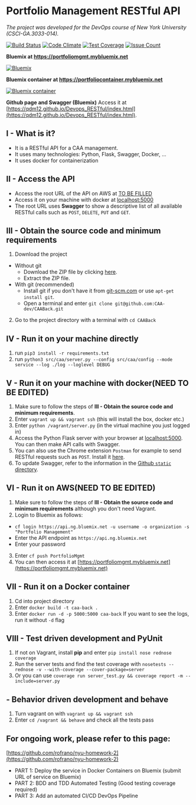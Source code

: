 # Portfolio Management RESTful API
*The project was developed for the DevOps course of New York University (CSCI-GA.3033-014).*

[![Build Status](https://travis-ci.org/qdm12/Devops_RESTful.svg?branch=master)](https://travis-ci.org/qdm12/Devops_RESTful)
[![Code Climate](https://codeclimate.com/github/qdm12/Devops_RESTful/badges/gpa.svg)](https://codeclimate.com/github/qdm12/Devops_RESTful)
[![Test Coverage](https://codeclimate.com/github/qdm12/Devops_RESTful/badges/coverage.svg)](https://codeclimate.com/github/qdm12/Devops_RESTful/coverage)
[![Issue Count](https://codeclimate.com/github/qdm12/Devops_RESTful/badges/issue_count.svg)](https://codeclimate.com/github/qdm12/Devops_RESTful)

**Bluemix at https://portfoliomgmt.mybluemix.net**

[![Bluemix](https://img.shields.io/website-up-down-green-red/http/shields.io.svg)](https://portfoliomgmt.mybluemix.net)

**Bluemix container at https://portfoliocontainer.mybluemix.net**

[![Bluemix container](https://img.shields.io/website-up-down-green-red/http/shields.io.svg)](https://portfoliocontainer.mybluemix.net)

**Github page and Swagger (Bluemix)**
Access it at [https://qdm12.github.io/Devops_RESTful/index.html](https://qdm12.github.io/Devops_RESTful/index.html).

## I - What is it?
- It is a RESTful API for a CAA management.
- It uses many technologies: Python, Flask, Swagger, Docker, ...
- It uses docker for containerization

## II - Access the API
- Access the root URL of the API on AWS at [TO BE FILLED](https://portfoliomgmt.mybluemix.net)
- Access it on your machine with docker at [localhost:5000](localhost:5000)
- The root URL uses **Swagger** to show a descriptive list of all available RESTful calls such as `POST`, `DELETE`, `PUT` and `GET`.

## III - Obtain the source code and minimum requirements
1. Download the project
  - Without git
    - Download the ZIP file by clicking [here](https://github.com/CAA-dev/CAABack/archive/master.zip).
    - Extract the ZIP file.
  - With git (recommended)
    - Install git if you don't have it from [git-scm.com](https://git-scm.com/downloads) or use `apt-get install git`.
    - Open a terminal and enter `git clone git@github.com:CAA-dev/CAABack.git`
2. Go to the project directory with a terminal with `cd CAABack`

## IV - Run it on your machine directly
1. run `pip3 install -r requirements.txt`
2. run `python3 src/caa/server.py --config src/caa/config --mode service --log ./log --loglevel DEBUG`

## V - Run it on your machine with docker(NEED TO BE EDITED)
1. Make sure to follow the steps of **III - Obtain the source code and minimum requirements**. 
2. Enter `vagrant up && vagrant ssh` (this will install the box, docker etc.)
3. Enter `python /vagrant/server.py` (in the virtual machine you just logged in)
4. Access the Python Flask server with your browser at [localhost:5000](localhost:5000). You can then make API calls with Swagger.
5. You can also use the Chrome extension `Postman` for example to send RESTful requests such as `POST`. Install it [here](https://chrome.google.com/webstore/detail/postman/fhbjgbiflinjbdggehcddcbncdddomop?hl=en).
6. To update Swagger, refer to the information in the [Github `static` directory](https://github.com/qdm12/Devops_RESTful/tree/master/static).

## VI - Run it on AWS(NEED TO BE EDITED)
1. Make sure to follow the steps of **III - Obtain the source code and minimum requirements** although you don't need Vagrant.
2. Login to Bluemix as follows:
  - `cf login https://api.ng.bluemix.net -u username -o organization -s "Portfolio Management"`
  - Enter the API endpoint as `https://api.ng.bluemix.net`
  - Enter your password
3. Enter `cf push PortfolioMgmt`
4. You can then access it at [https://portfoliomgmt.mybluemix.net](https://portfoliomgmt.mybluemix.net)


## VII - Run it on a Docker container
1. Cd into project directory
2. Enter `docker build -t caa-back .`
3. Enter `docker run -d -p 5000:5000 caa-back`
    If you want to see the logs, run it without `-d` flag

## VIII - Test driven development and PyUnit
1. If not on Vagrant, install **pip** and enter `pip install nose rednose coverage`
2. Run the server tests and find the test coverage with `nosetests --rednose -v --with-coverage --cover-package=server`
3. Or you can use `coverage run server_test.py && coverage report -m --include=server.py`

## - Behavior driven development and behave
1. Turn vagrant on with `vagrant up && vagrant ssh`
2. Enter `cd /vagrant && behave` and check all the tests pass

## For ongoing work, please refer to this page:
[https://github.com/rofrano/nyu-homework-2](https://github.com/rofrano/nyu-homework-2)
- PART 1: Deploy the service in Docker Containers on Bluemix (submit URL of service on Bluemix)
- PART 2: BDD and TDD Automated Testing (Good testing coverage required)
- PART 3: Add an automated CI/CD DevOps Pipeline


